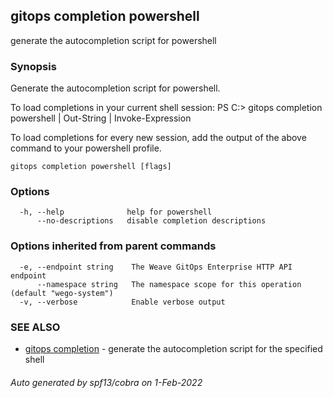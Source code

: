 ## gitops completion powershell

generate the autocompletion script for powershell

### Synopsis


Generate the autocompletion script for powershell.

To load completions in your current shell session:
PS C:\> gitops completion powershell | Out-String | Invoke-Expression

To load completions for every new session, add the output of the above command
to your powershell profile.


```
gitops completion powershell [flags]
```

### Options

```
  -h, --help              help for powershell
      --no-descriptions   disable completion descriptions
```

### Options inherited from parent commands

```
  -e, --endpoint string    The Weave GitOps Enterprise HTTP API endpoint
      --namespace string   The namespace scope for this operation (default "wego-system")
  -v, --verbose            Enable verbose output
```

### SEE ALSO

* [gitops completion](gitops_completion.md)	 - generate the autocompletion script for the specified shell

###### Auto generated by spf13/cobra on 1-Feb-2022
